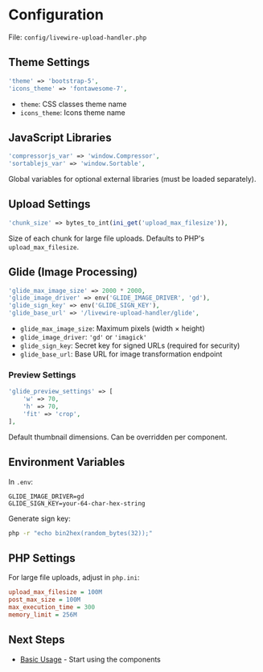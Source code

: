 # Configuration

File: `config/livewire-upload-handler.php`

## Theme Settings

```php
'theme' => 'bootstrap-5',
'icons_theme' => 'fontawesome-7',
```

- `theme`: CSS classes theme name
- `icons_theme`: Icons theme name

## JavaScript Libraries

```php
'compressorjs_var' => 'window.Compressor',
'sortablejs_var' => 'window.Sortable',
```

Global variables for optional external libraries (must be loaded separately).

## Upload Settings

```php
'chunk_size' => bytes_to_int(ini_get('upload_max_filesize')),
```

Size of each chunk for large file uploads. Defaults to PHP's `upload_max_filesize`.

## Glide (Image Processing)

```php
'glide_max_image_size' => 2000 * 2000,
'glide_image_driver' => env('GLIDE_IMAGE_DRIVER', 'gd'),
'glide_sign_key' => env('GLIDE_SIGN_KEY'),
'glide_base_url' => '/livewire-upload-handler/glide',
```

- `glide_max_image_size`: Maximum pixels (width × height)
- `glide_image_driver`: `'gd'` or `'imagick'`
- `glide_sign_key`: Secret key for signed URLs (required for security)
- `glide_base_url`: Base URL for image transformation endpoint

### Preview Settings

```php
'glide_preview_settings' => [
    'w' => 70,
    'h' => 70,
    'fit' => 'crop',
],
```

Default thumbnail dimensions. Can be overridden per component.

## Environment Variables

In `.env`:

```env
GLIDE_IMAGE_DRIVER=gd
GLIDE_SIGN_KEY=your-64-char-hex-string
```

Generate sign key:

```bash
php -r "echo bin2hex(random_bytes(32));"
```

## PHP Settings

For large file uploads, adjust in `php.ini`:

```ini
upload_max_filesize = 100M
post_max_size = 100M
max_execution_time = 300
memory_limit = 256M
```

## Next Steps

- [Basic Usage](basic-usage.md) - Start using the components
